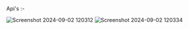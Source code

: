 Api's :-  

![Screenshot 2024-09-02 120312](https://github.com/user-attachments/assets/4f79c998-bdc9-4a2d-ad68-014ba068609d)
![Screenshot 2024-09-02 120334](https://github.com/user-attachments/assets/36a59d93-ef11-4b4d-a3a1-020c79cebeaf)
